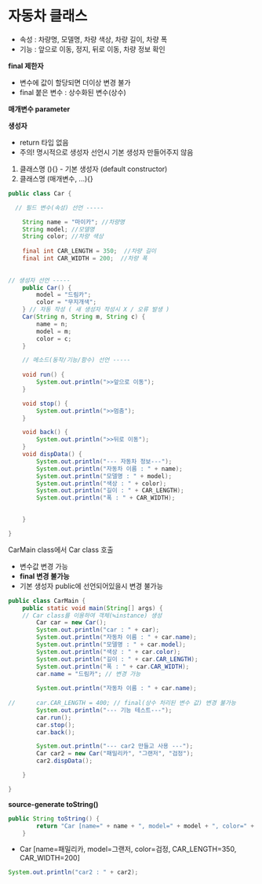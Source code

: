 # 자동차 클래스

- 속성 : 차량명, 모델명, 차량 색상, 차량 길이, 차량 폭
- 기능 : 앞으로 이동, 정지, 뒤로 이동, 차량 정보 확인

**final 제한자**
- 변수에 값이 할당되면 더이상 변경 불가
- final 붙은 변수 : 상수화된 변수(상수)

**매개변수 parameter**

**생성자**
- return 타입 없음
- 주의! 명시적으로 생성자 선언시 기본 생성자 만들어주지 않음

1. 클래스명 (){} - 기본 생성자 (default constructor)
2. 클래스명 (매개변수, ...){}

```java
public class Car {

  // 필드 변수(속성) 선언 -----

	String name = "마이카"; //차량명
	String model; //모델명
	String color; //차량 색상
	
	final int CAR_LENGTH = 350;  //차량 길이
	final int CAR_WIDTH = 200;  //차량 폭
	
	
// 생성자 선언 -----
	public Car() {
		model = "드림카";
		color = "무지개색";
	} // 자동 작성 ( 새 생성자 작성시 X / 오류 발생 )
	Car(String n, String m, String c) { 
		name = n;
		model = m;
		color = c;
	}

	// 메소드(동작/기능/함수) 선언 -----
	
	void run() {
		System.out.println(">>앞으로 이동");
	}

	void stop() {
		System.out.println(">>멈춤");
	}

	void back() {
		System.out.println(">>뒤로 이동");
	}
	void dispData() {
		System.out.println("--- 자동차 정보---");
		System.out.println("자동차 이름 : " + name);
		System.out.println("모델명 : " + model);
		System.out.println("색상 : " + color);
		System.out.println("길이 : " + CAR_LENGTH);
		System.out.println("폭 : " + CAR_WIDTH);

		
	}

}
```

CarMain class에서 Car class 호출
- 변수값 변경 가능
- **final 변경 불가능**
- 기본 생성자 public에 선언되어있을시 변경 불가능
```java
public class CarMain {
	public static void main(String[] args) {
	// Car class를 이용하여 객체(≒instance) 생성
		Car car = new Car();
		System.out.println("car : " + car);
		System.out.println("자동차 이름 : " + car.name);
		System.out.println("모델명 : " + car.model);
		System.out.println("색상 : " + car.color);
		System.out.println("길이 : " + car.CAR_LENGTH);
		System.out.println("폭 : " + car.CAR_WIDTH);
		car.name = "드림카"; // 변경 가능
		
		System.out.println("자동차 이름 : " + car.name);
		
//		car.CAR_LENGTH = 400; // final(상수 처리된 변수 값) 변경 불가능
		System.out.println("--- 기능 테스트---");
		car.run();
		car.stop();
		car.back();

		System.out.println("--- car2 만들고 사용 ---");
		Car car2 = new Car("패밀리카", "그랜저", "검정");
		car2.dispData();

	}

}
```

**source-generate toString()**
```java
public String toString() {
		return "Car [name=" + name + ", model=" + model + ", color=" + color + ", CAR_LENGTH=" + CAR_LENGTH + ", CAR_WIDTH=" + CAR_WIDTH + "]";
	}
```
- Car [name=패밀리카, model=그랜저, color=검정, CAR_LENGTH=350, CAR_WIDTH=200]
```java
System.out.println("car2 : " + car2);
```

